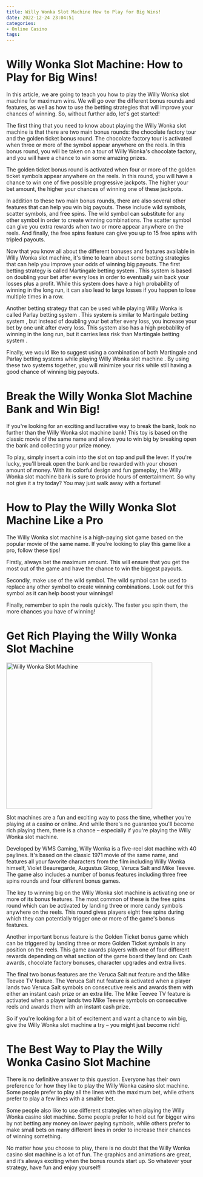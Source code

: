 ```yaml
---
title: Willy Wonka Slot Machine How to Play for Big Wins!
date: 2022-12-24 23:04:51
categories:
- Online Casino
tags:
---
```



#  Willy Wonka Slot Machine: How to Play for Big Wins!

In this article, we are going to teach you how to play the Willy Wonka slot machine for maximum wins. We will go over the different bonus rounds and features, as well as how to use the betting strategies that will improve your chances of winning. So, without further ado, let's get started!

The first thing that you need to know about playing the Willy Wonka slot machine is that there are two main bonus rounds: the chocolate factory tour and the golden ticket bonus round. The chocolate factory tour is activated when three or more of the symbol appear anywhere on the reels. In this bonus round, you will be taken on a tour of Willy Wonka's chocolate factory, and you will have a chance to win some amazing prizes.

The golden ticket bonus round is activated when four or more of the golden ticket symbols appear anywhere on the reels. In this round, you will have a chance to win one of five possible progressive jackpots. The higher your bet amount, the higher your chances of winning one of these jackpots.

In addition to these two main bonus rounds, there are also several other features that can help you win big payouts. These include wild symbols, scatter symbols, and free spins. The wild symbol can substitute for any other symbol in order to create winning combinations. The scatter symbol can give you extra rewards when two or more appear anywhere on the reels. And finally, the free spins feature can give you up to 15 free spins with tripled payouts.

Now that you know all about the different bonuses and features available in Willy Wonka slot machine, it's time to learn about some betting strategies that can help you improve your odds of winning big payouts. The first betting strategy is called Martingale betting system . This system is based on doubling your bet after every loss in order to eventually win back your losses plus a profit. While this system does have a high probability of winning in the long run, it can also lead to large losses if you happen to lose multiple times in a row.

Another betting strategy that can be used while playing Willy Wonka is called Parlay betting system . This system is similar to Martingale betting system , but instead of doubling your bet after every loss, you increase your bet by one unit after every loss. This system also has a high probability of winning in the long run, but it carries less risk than Martingale betting system .

Finally, we would like to suggest using a combination of both Martingale and Parlay betting systems while playing Willy Wonka slot machine . By using these two systems together, you will minimize your risk while still having a good chance of winning big payouts.

#  Break the Willy Wonka Slot Machine Bank and Win Big!

If you're looking for an exciting and lucrative way to break the bank, look no further than the Willy Wonka slot machine bank! This toy is based on the classic movie of the same name and allows you to win big by breaking open the bank and collecting your prize money.

To play, simply insert a coin into the slot on top and pull the lever. If you're lucky, you'll break open the bank and be rewarded with your chosen amount of money. With its colorful design and fun gameplay, the Willy Wonka slot machine bank is sure to provide hours of entertainment. So why not give it a try today? You may just walk away with a fortune!

#  How to Play the Willy Wonka Slot Machine Like a Pro 

The Willy Wonka slot machine is a high-paying slot game based on the popular movie of the same name. If you're looking to play this game like a pro, follow these tips!

Firstly, always bet the maximum amount. This will ensure that you get the most out of the game and have the chance to win the biggest payouts.

Secondly, make use of the wild symbol. The wild symbol can be used to replace any other symbol to create winning combinations. Look out for this symbol as it can help boost your winnings!

Finally, remember to spin the reels quickly. The faster you spin them, the more chances you have of winning!

#  Get Rich Playing the Willy Wonka Slot Machine 

<img src="https://images-na.ssl-images-amazon.com/images/I/517%2B60x51L._SX385_BO1,204,203,200_.jpg" alt="Willy Wonka Slot Machine" width="385">

Slot machines are a fun and exciting way to pass the time, whether you're playing at a casino or online. And while there's no guarantee you'll become rich playing them, there is a chance – especially if you're playing the Willy Wonka slot machine.

Developed by WMS Gaming, Willy Wonka is a five-reel slot machine with 40 paylines. It's based on the classic 1971 movie of the same name, and features all your favorite characters from the film including Willy Wonka himself, Violet Beauregarde, Augustus Gloop, Veruca Salt and Mike Teevee. The game also includes a number of bonus features including three free spins rounds and four different bonus games.

The key to winning big on the Willy Wonka slot machine is activating one or more of its bonus features. The most common of these is the free spins round which can be activated by landing three or more candy symbols anywhere on the reels. This round gives players eight free spins during which they can potentially trigger one or more of the game's bonus features.

Another important bonus feature is the Golden Ticket bonus game which can be triggered by landing three or more Golden Ticket symbols in any position on the reels. This game awards players with one of four different rewards depending on what section of the game board they land on: Cash awards, chocolate factory bonuses, character upgrades and extra lives.

The final two bonus features are the Veruca Salt nut feature and the Mike Teevee TV feature. The Veruca Salt nut feature is activated when a player lands two Veruca Salt symbols on consecutive reels and awards them with either an instant cash prize or an extra life. The Mike Teevee TV feature is activated when a player lands two Mike Teevee symbols on consecutive reels and awards them with an instant cash prize.

So if you're looking for a bit of excitement and want a chance to win big, give the Willy Wonka slot machine a try – you might just become rich!

#  The Best Way to Play the Willy Wonka Casino Slot Machine

There is no definitive answer to this question. Everyone has their own preference for how they like to play the Willy Wonka casino slot machine. Some people prefer to play all the lines with the maximum bet, while others prefer to play a few lines with a smaller bet.

Some people also like to use different strategies when playing the Willy Wonka casino slot machine. Some people prefer to hold out for bigger wins by not betting any money on lower paying symbols, while others prefer to make small bets on many different lines in order to increase their chances of winning something.

No matter how you choose to play, there is no doubt that the Willy Wonka casino slot machine is a lot of fun. The graphics and animations are great, and it’s always exciting when the bonus rounds start up. So whatever your strategy, have fun and enjoy yourself!